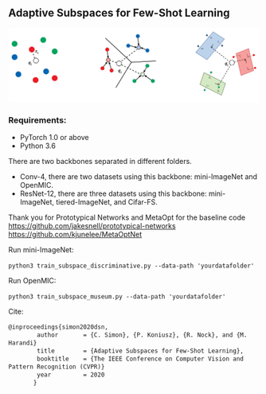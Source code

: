 
## Adaptive Subspaces for Few-Shot Learning

![img](https://raw.githubusercontent.com/chrysts/chrysts.github.io/master/images/psn.jpg) 


### Requirements:
- PyTorch 1.0 or above
- Python 3.6


There are two backbones separated in different folders. 
- Conv-4, there are two datasets using this backbone: mini-ImageNet and OpenMIC. 
- ResNet-12, there are three datasets using this backbone: mini-ImageNet, tiered-ImageNet, and Cifar-FS.

Thank you for Prototypical Networks and MetaOpt for the baseline code 
https://github.com/jakesnell/prototypical-networks
https://github.com/kjunelee/MetaOptNet



Run mini-ImageNet:

``` python3 train_subspace_discriminative.py --data-path 'yourdatafolder' ```

Run OpenMIC:

```python3 train_subspace_museum.py --data-path 'yourdatafolder'  ```



Cite:

```
@inproceedings{simon2020dsn,
        author       = {C. Simon}, {P. Koniusz}, {R. Nock}, and {M. Harandi}
        title        = {Adaptive Subspaces for Few-Shot Learning},
        booktitle    = {The IEEE Conference on Computer Vision and Pattern Recognition (CVPR)}
        year         = 2020
       }
```       

